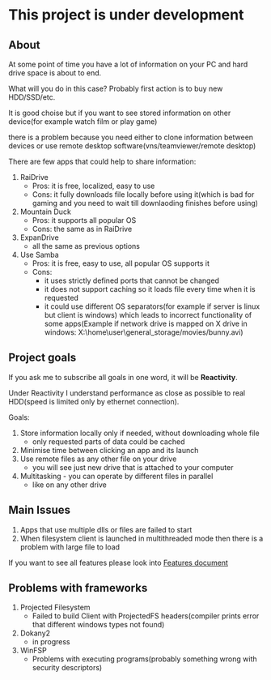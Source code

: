 # This project is under development

## About

At some point of time you have a lot of information on your PC and hard drive space is about to end.

What will you do in this case?
Probably first action is to buy new HDD/SSD/etc.

It is good choise but if you want to see stored information on other device(for example watch film or play game)

there is a problem because you need either to clone information between devices or use remote desktop software(vns/teamviewer/remote desktop)

There are few apps that could help to share information:
1. RaiDrive
    - Pros: it is free, localized, easy to use
    - Cons: it fully downloads file locally before using it(which is bad for gaming and you need to wait till downlaoding finishes before using)
2. Mountain Duck
    - Pros: it supports all popular OS
    - Cons: the same as in RaiDrive
3. ExpanDrive
    - all the same as previous options
4. Use Samba
    - Pros: it is free, easy to use, all popular OS supports it
    - Cons:
      - it uses strictly defined ports that cannot be changed
      - it does not support caching so it loads file every time when it is requested
      - it could use different OS separators(for example if server is linux but client is windows) which leads to incorrect functionality of some apps(Example if network drive is mapped on X drive in windows: X:\home\user\general_storage/movies/bunny.avi)

## Project goals

If you ask me to subscribe all goals in one word, it will be **Reactivity**.

Under Reactivity I understand performance as close as possible to real HDD(speed is limited only by ethernet connection).

Goals:
1. Store information locally only if needed, without downloading whole file
    - only requested parts of data could be cached
2. Minimise time between clicking an app and its launch
3. Use remote files as any other file on your drive
    - you will see just new drive that is attached to your computer
4. Multitasking - you can operate by different files in parallel
    - like on any other drive

## Main Issues

1. Apps that use multiple dlls or files are failed to start
2. When filesystem client is launched in multithreaded mode then there is a problem with large file to load

If you want to see all features please look into [Features document](Features.md)

## Problems with frameworks
1) Projected Filesystem
    - Failed to build Client with ProjectedFS headers(compiler prints error that different windows types not found)
2) Dokany2
    - in progress
3) WinFSP
    - Problems with executing programs(probably something wrong with security descriptors)